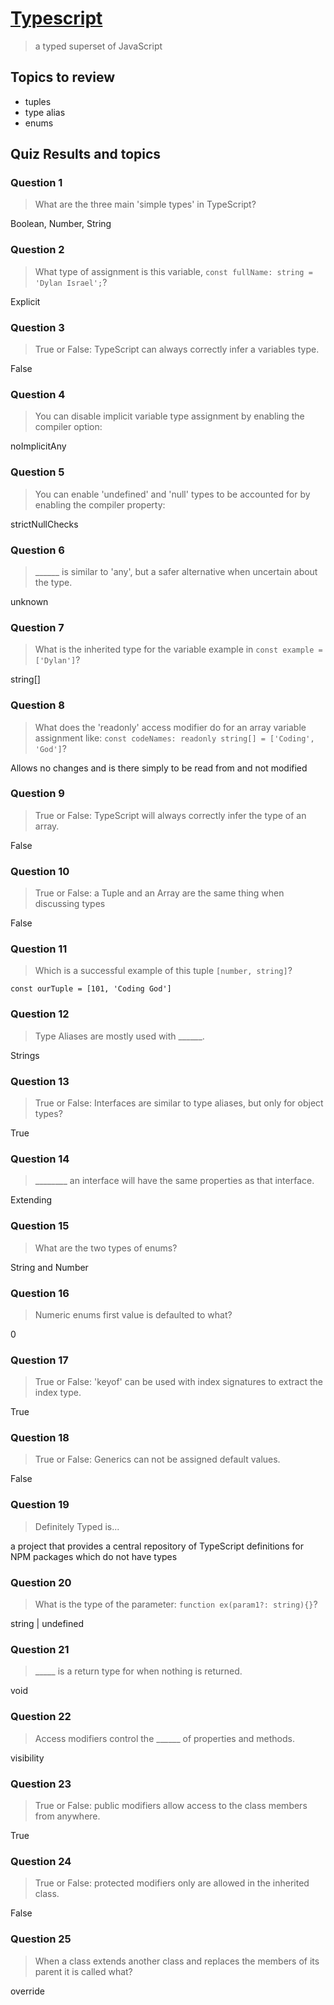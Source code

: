 
# [Typescript](https://www.typescriptlang.org/)

> a typed superset of JavaScript

## Topics to review

- tuples
- type alias
- enums

## Quiz Results and topics

### Question 1

> What are the three main 'simple types' in TypeScript?

Boolean, Number, String

### Question 2

> What type of assignment is this variable, `const fullName: string = 'Dylan Israel';`?

Explicit

### Question 3

> True or False: TypeScript can always correctly infer a variables type.

False

### Question 4

> You can disable implicit variable type assignment by enabling the compiler option:

noImplicitAny

### Question 5

> You can enable 'undefined' and 'null' types to be accounted for by enabling the compiler property:

strictNullChecks

### Question 6

> ______ is similar to 'any', but a safer alternative when uncertain about the type.

unknown

### Question 7

> What is the inherited type for the variable example in `const example = ['Dylan']`?

string[]

### Question 8

> What does the 'readonly' access modifier do for an array variable assignment like: `const codeNames: readonly string[] = ['Coding', 'God']`?

Allows no changes and is there simply to be read from and not modified

### Question 9

> True or False: TypeScript will always correctly infer the type of an array.

False

### Question 10

> True or False: a Tuple and an Array are the same thing when discussing types

False

### Question 11

> Which is a successful example of this tuple `[number, string]`?

`const ourTuple = [101, 'Coding God']`

### Question 12

> Type Aliases are mostly used with ______.

Strings

### Question 13

> True or False: Interfaces are similar to type aliases, but only for object types?

True

### Question 14

> ________ an interface will have the same properties as that interface.

Extending

### Question 15

> What are the two types of enums?

String and Number

### Question 16

> Numeric enums first value is defaulted to what?

0

### Question 17

> True or False: 'keyof' can be used with index signatures to extract the index type.

True

### Question 18

> True or False: Generics can not be assigned default values.

False

### Question 19

> Definitely Typed is...

a project that provides a central repository of TypeScript definitions for NPM packages which do not have types

### Question 20

> What is the type of the parameter: `function ex(param1?: string){}`?

string | undefined

### Question 21

> _____ is a return type for when nothing is returned.

void

### Question 22

> Access modifiers control the ______ of properties and methods.

visibility

### Question 23

> True or False: public modifiers allow access to the class members from anywhere.

True

### Question 24

> True or False: protected modifiers only are allowed in the inherited class.

False

### Question 25

> When a class extends another class and replaces the members of its parent it is called what?

override
